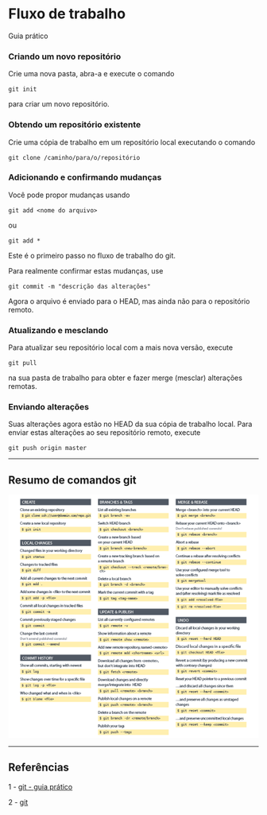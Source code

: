 # Fluxo de trabalho

Guia prático 

### Criando um novo repositório

Crie uma nova pasta, abra-a e execute o comando
```
git init
```
para criar um novo repositório.

### Obtendo um repositório existente

Crie uma cópia de trabalho em um repositório local executando o comando
```
git clone /caminho/para/o/repositório
```

### Adicionando e confirmando mudanças

Você pode propor mudanças usando
```
git add <nome do arquivo>
```
ou
```
git add *
```
Este é o primeiro passo no fluxo de trabalho do git. 

Para realmente confirmar estas mudanças, use
```
git commit -m "descrição das alterações"
```
Agora o arquivo é enviado para o HEAD, mas ainda não para o repositório remoto.

### Atualizando e mesclando

Para atualizar seu repositório local com a mais nova versão, execute
```
git pull
```
na sua pasta de trabalho para obter e fazer merge (mesclar) alterações remotas.

### Enviando alterações

Suas alterações agora estão no HEAD da sua cópia de trabalho local. Para enviar estas alterações ao seu repositório remoto, execute
```
git push origin master
```

___

## Resumo de comandos git

![](resume_git.png)


___

## Referências

1 - [git - guia prático](https://rogerdudler.github.io/git-guide/index.pt_BR.html)

2 - [git](https://git-scm.com/doc)


